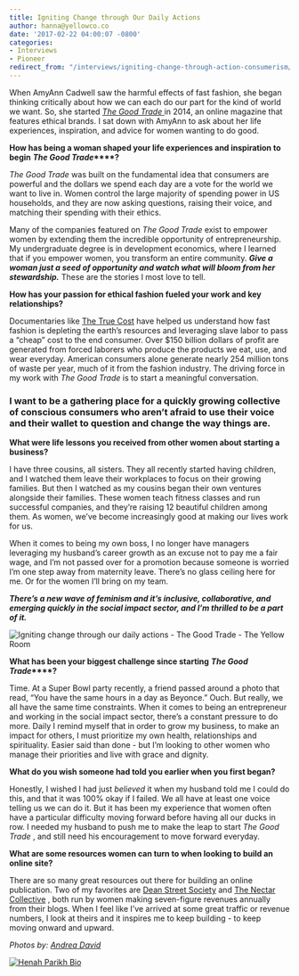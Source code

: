 ```yaml
---
title: Igniting Change through Our Daily Actions
author: hanna@yellowco.co
date: '2017-02-22 04:00:07 -0800'
categories:
- Interviews
- Pioneer
redirect_from: "/interviews/igniting-change-through-action-consumerism/"
---
```


When AmyAnn Cadwell saw the harmful effects of fast fashion, she began thinking critically about how we can each do our part for the kind of world we want. So, she started [_The Good Trade_ ](http://www.thegoodtrade.com)in 2014, an online magazine that features ethical brands. I sat down with AmyAnn to ask about her life experiences, inspiration, and advice for women wanting to do good.

**How has being a woman shaped your life experiences and inspiration to begin** **_The Good Trade_****?**

_The Good Trade_ was built on the fundamental idea that consumers are powerful and the dollars we spend each day are a vote for the world we want to live in. Women control the large majority of spending power in US households, and they are now asking questions, raising their voice, and matching their spending with their ethics.

Many of the companies featured on _The Good Trade_ exist to empower women by extending them the incredible opportunity of entrepreneurship. My undergraduate degree is in development economics, where I learned that if you empower women, you transform an entire community. _**Give a woman just a seed of opportunity and watch what will bloom from her stewardship.**_ These are the stories I most love to tell.

**How has your passion for ethical fashion fueled your work and key relationships?**

Documentaries like [The True Cost](http://truecostmovie.com/) have helped us understand how fast fashion is depleting the earth’s resources and leveraging slave labor to pass a “cheap” cost to the end consumer. Over $150 billion dollars of profit are generated from forced laborers who produce the products we eat, use, and wear everyday. American consumers alone generate nearly 254 million tons of waste per year, much of it from the fashion industry. The driving force in my work with _The Good Trade_ is to start a meaningful conversation.

### **I want to be a gathering place for a quickly growing collective of conscious consumers who aren’t afraid to use their voice and their wallet to question and change the way things are.**

**What were life lessons you received from other women about starting a business?**

I have three cousins, all sisters. They all recently started having children, and I watched them leave their workplaces to focus on their growing families. But then I watched as my cousins began their own ventures alongside their families. These women teach fitness classes and run successful companies, and they’re raising 12 beautiful children among them. As women, we’ve become increasingly good at making our lives work for us.

When it comes to being my own boss, I no longer have managers leveraging my husband’s career growth as an excuse not to pay me a fair wage, and I’m not passed over for a promotion because someone is worried I’m one step away from maternity leave. There’s no glass ceiling here for me. Or for the women I’ll bring on my team.

_**There’s a new wave of feminism and it’s inclusive, collaborative, and emerging quickly in the social impact sector, and I’m thrilled to be a part of it.**_

![Igniting change through our daily actions - The Good Trade - The Yellow Room](http://yellowco.co/wp-content/uploads/2017/02/Pioneer16.jpg "Igniting change through our daily actions - The Good Trade - The Yellow Room")

**What has been your biggest challenge since starting** **_The Good Trade_****?**

Time. At a Super Bowl party recently, a friend passed around a photo that read, “You have the same hours in a day as Beyonce.” Ouch. But really, we all have the same time constraints. When it comes to being an entrepreneur and working in the social impact sector, there’s a constant pressure to do more. Daily I remind myself that in order to grow my business, to make an impact for others, I must prioritize my own health, relationships and spirituality. Easier said than done - but I’m looking to other women who manage their priorities and live with grace and dignity.

**What do you wish someone had told you earlier when you first began?**

Honestly, I wished I had just _believed_ it when my husband told me I could do this, and that it was 100% okay if I failed. We all have at least one voice telling us we can do it. But it has been my experience that women often have a particular difficulty moving forward before having all our ducks in row. I needed my husband to push me to make the leap to start _The Good_ _Trade_ , and still need his encouragement to move forward everyday.

**What are some resources women can turn to when looking to build an online site?**

There are so many great resources out there for building an online publication. Two of my favorites are [Dean Street Society](http://deanstreetsociety.com/) and [The Nectar Collective](http://thenectarcollective.com/) , both run by women making seven-figure revenues annually from their blogs. When I feel like I’ve arrived at some great traffic or revenue numbers, I look at theirs and it inspires me to keep building - to keep moving onward and upward.

_Photos by: [Andrea David](http://andreadavid.co/)_

[![Henah Parikh Bio](http://yellowco.co/wp-content/uploads/2017/02/Henah-Bio.jpg)](http://www.thegoodtrade.com/)
